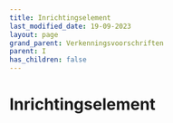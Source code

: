 ```yaml
---
title: Inrichtingselement
last_modified_date: 19-09-2023
layout: page
grand_parent: Verkenningsvoorschriften
parent: I
has_children: false
---
```


Inrichtingselement
==================

